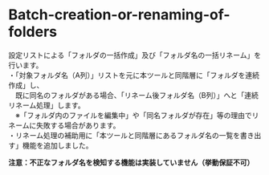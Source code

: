 # Batch-creation-or-renaming-of-folders
設定リストによる「フォルダの一括作成」及び「フォルダ名の一括リネーム」を行います。  
・「対象フォルダ名（A列）」リストを元に本ツールと同階層に「フォルダを連続作成」し、  
　既に同名のフォルダがある場合、「リネーム後フォルダ名（B列）」へと「連続リネーム処理」します。  
　※「フォルダ内のファイルを編集中」や「同名フォルダが存在」等の理由でリネームに失敗する場合があります。  
・リネーム処理の補助用に「本ツールと同階層にあるフォルダ名の一覧を書き出す」機能を追加しました。  

**注意：不正なフォルダ名を検知する機能は実装していません（挙動保証不可）**
